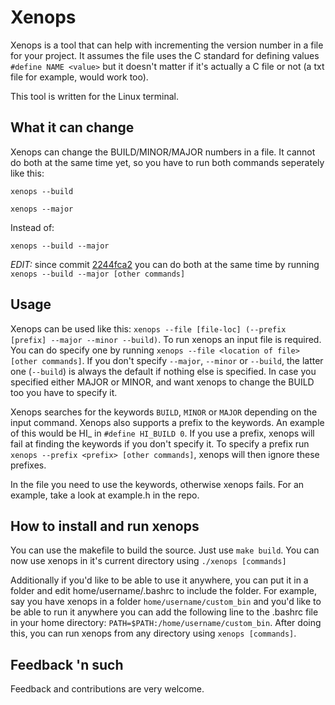 # Xenops

Xenops is a tool that can help with incrementing the version number in a file for your project. It assumes the file uses the C standard for defining values `#define NAME <value>` but it doesn't matter if it's actually a C file or not (a txt file for example, would work too).

This tool is written for the Linux terminal.


## What it can change
Xenops can change the BUILD/MINOR/MAJOR numbers in a file. It cannot do both at the same time yet, so you have to run both commands seperately like this:

`xenops --build`

`xenops --major`

Instead of:

`xenops --build --major`

*EDIT:* since commit [2244fca2](https://github.com/m44rtn/xenops/commit/2244fca2402adebbf88ab526624df471e0220ea7) you can do both at the same time by running `xenops --build --major [other commands]`

## Usage
Xenops can be used like this: `xenops --file [file-loc] (--prefix [prefix] --major --minor --build)`. To run xenops an input file is required. You can do specify one by running `xenops --file <location of file> [other commands]`. If you don't specify `--major`, `--minor` or `--build`, the latter one (`--build`) is always the default if nothing else is specified. In case you specified either MAJOR or MINOR, and want xenops to change the BUILD too you have to specify it.

Xenops searches for the keywords `BUILD`, `MINOR` or `MAJOR` depending on the input command. Xenops also supports a prefix to the keywords. An example of this would be HI_ in `#define HI_BUILD 0`. If you use a prefix, xenops will fail at finding the keywords if you don't specify it. To specify a prefix run `xenops --prefix <prefix> [other commands]`, xenops will then ignore these prefixes.

In the file you need to use the keywords, otherwise xenops fails. 
For an example, take a look at example.h in the repo.

## How to install and run xenops
You can use the makefile to build the source. Just use 
`make build`.
You can now use xenops in it's current directory using
`./xenops [commands]`

Additionally if you'd like to be able to use it anywhere, you can put it in a folder and edit home/username/.bashrc
to include the folder. For example, say you have xenops in a folder `home/username/custom_bin`
and you'd like to be able to run it anywhere you can add the following line to the .bashrc file in your home directory:
`PATH=$PATH:/home/username/custom_bin`. After doing this, you can run xenops from any directory using
`xenops [commands]`.

## Feedback 'n such
Feedback and contributions are very welcome.

